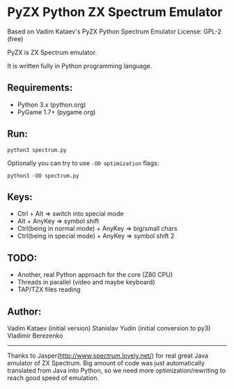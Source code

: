 # PyZX Python ZX Spectrum Emulator


Based on Vadim Kataev's PyZX Python Spectrum Emulator
License: GPL-2 (free)

PyZX is ZX Spectrum emulator.

It is written fully in Python programming language. 


## Requirements:

* Python 3.x (python.org)
* PyGame 1.7+ (pygame.org)


## Run:

```
python3 spectrum.py
```

Optionally you can try to use `-OO optimization` flags:

```
python3 -OO spectrum.py
```


## Keys:

* Ctrl + Alt => switch into special mode
* Alt + AnyKey => symbol shift
* Ctrl(being in normal mode) + AnyKey => big/small chars
* Ctrl(being in special mode) + AnyKey => symbol shift 2


## TODO: 

* Another, real Python approach for the core (Z80 CPU)
* Threads in parallel (video and maybe keyboard)
* TAP/TZX files reading


## Author: 

Vadim Kataev (initial version)
Stanislav Yudin (initial conversion to py3)
Vladimir Berezenko

---

Thanks to Jasper(http://www.spectrum.lovely.net/) for real great Java emulator of
ZX Spectrum. Big amount of code was just automatically translated from Java into
Python, so we need more optimization/rewriting to reach good speed of emulation.